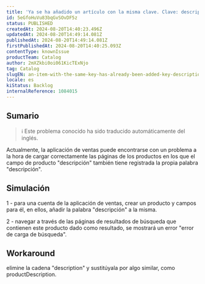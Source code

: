 ```yaml
---
title: 'Ya se ha añadido un artículo con la misma clave. Clave: descripción'
id: 5eGfoHuVu83bqGvSOvDF5z
status: PUBLISHED
createdAt: 2024-08-20T14:40:23.496Z
updatedAt: 2024-08-20T14:49:14.081Z
publishedAt: 2024-08-20T14:49:14.081Z
firstPublishedAt: 2024-08-20T14:40:25.093Z
contentType: knownIssue
productTeam: Catalog
author: 2mXZkbi0oi061KicTExNjo
tag: Catalog
slugEN: an-item-with-the-same-key-has-already-been-added-key-description
locale: es
kiStatus: Backlog
internalReference: 1084015
---
```


## Sumario

>ℹ️ Este problema conocido ha sido traducido automáticamente del inglés.


Actualmente, la aplicación de ventas puede encontrarse con un problema a la hora de cargar correctamente las páginas de los productos en los que el campo de producto "descripción" también tiene registrada la propia palabra "descripción".


##

## Simulación


1 - para una cuenta de la aplicación de ventas, crear un producto y campos para él, en ellos, añadir la palabra "descripción" a la misma.

2 - navegar a través de las páginas de resultados de búsqueda que contienen este producto dado como resultado, se mostrará un error "error de carga de búsqueda".



## Workaround


elimine la cadena "description" y sustitúyala por algo similar, como productDescription.

